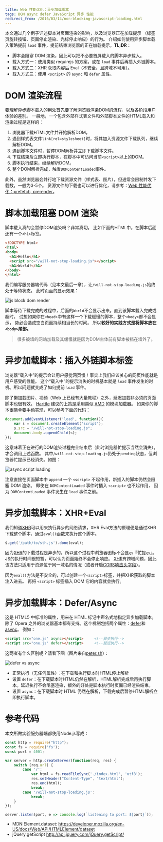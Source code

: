 ```yaml
---
title: Web 性能优化：异步加载脚本
tags: DOM async defer JavaScript 异步 性能
redirect_from: /2016/03/14/non-blocking-javascript-loading.html
---
```


本文通过几个例子详述脚本对页面渲染的影响，以及浏览器正在加载提示
（标签页旋转按钮、页面停止渲染、光标停止响应）的行为。
介绍如何使用异步脚本载入策略提前 `load` 事件，提前结束浏览器的正在加载提示。**TL;DR**：

* 脚本会阻塞 DOM 渲染，因此可以把不必要首屏载入的脚本异步载入。
* 载入方式一：使用类似 requirejs 的方案，或在 `load` 事件后再插入外链脚本。
* 载入方式二：XHR 获取内容后 Eval（不安全，且跨域不可用）。
* 载入方式三：使用 `<script>` 的 `async` 和 `defer` 属性。

<!--more-->

# DOM 渲染流程

要理解异步脚本载入的用处首先要了解浏览器渲染DOM的流程，以及各阶段用户体验的差别。
一般地，一个包含外部样式表文件和外部脚本文件的HTML载入和渲染过程是这样的：

1. 浏览器下载HTML文件并开始解析DOM。
3. 遇到样式表文件`link[rel=stylesheet]`时，将其加入资源文件下载队列，继续解析DOM。
4. 遇到脚本文件时，暂停DOM解析并立即下载脚本文件。
5. 下载结束后立即执行脚本，在脚本中可访问当前`<script>`以上的DOM。
5. 脚本执行结束，继续解析DOM。
6. 整个DOM解析完成，触发`DOMContentLoaded`事件。

此外，虽然浏览器会并行地下载资源文件（样式表、图片），但通常会限制并发下载数，一般为3-5个。
资源文件的下载也可以进行优化，请参考：[Web 性能优化：prefetch, prerender][network]。

# 脚本加载阻塞 DOM 渲染

脚本载入真的会暂停DOM渲染吗？非常真切。
比如下面的HTML中，在脚本后面还有一个`<h1>`标签。

```html
<!DOCTYPE html>
<html>
<body>
  <h1>Hello</h1>
  <script src="/will-not-stop-loading.js"></script> 
  <h1>World!</h1>
</body>
</html>
```

我们编写服务器端代码（见本文最后一章），让`/will-not-stop-loading.js`始终处于等待状态。
此时页面的显示效果：

![js block dom render](/assets/img/blog/dom/js-block-dom-render@2x.png)

脚本等待下载完成的过程中，后面的`World`不会显示出来。直到该脚本载入完成或超时。
试想如果你在`<head>`中有这样一个下载缓慢的脚本，整个`<body>`都不会显示，
势必会造成空白页面持续相当长的时间。
所以**较好的实践方式是将脚本放在`<body>`尾部。**

> 很多被墙的网站加载及其缓慢就是因为DOM主体前有脚本被挡在墙外了。

# 异步加载脚本：插入外链脚本标签

浏览器“载入中”的提示会让用户感觉网页慢！事实上我们应该关心的网页性能就是用户感受的性能。
这个“载入中”的提示消失的时机基本就是 `load` 事件发生的时机。所以问题就变成了如何提前 `load` 事件。

除了懒加载图片、视频（Web 上已经有大量教程）之外，延迟加载非必须的页面脚本也很有效。
[Harttle](/) 建议的上策是采用类似 [AMD](http://requirejs.org/) 的模块加载器。
如果你的脚本很简单要手动实现，可以参考下面的代码：

```javascript
document.addEventListener('load', function(){
    var s = document.createElement('script');
    s.src = "/will-not-stop-loading.js";
    document.body.appendChild(s);
});
```

这意味着正在进行的DOM渲染过程完全结束后（此时浏览器忙提示当然会消失），才会调用上述函数。
其中`/will-not-stop-loading.js`仍处于`pending`状态，但浏览器忙提示已经消失。如图：

![async script loading](/assets/img/blog/dom/async-script-loading@2x.png)

注意直接在页面脚本中 `append` 一个 `<script>` 不起作用，新插入的脚本仍然会阻塞 DOM 渲染。
即使在 `DOMContentLoaded` 事件时插入 `<script>` 也不起作用，
因为 `DOMContentLoaded` 事件发生在 `load` 事件之前。

# 异步加载脚本：XHR+Eval

我们知道[XHR][xhr]可以用来执行异步的网络请求，XHR Eval方法的原理便是通过XHR下载整个脚本，通过`eval()`函数来执行这个脚本。

```javascript
$.get('/path/to/sth.js').done(eval);
```

因为[XHR][xhr]的下载过程是异步的，所以这个过程中浏览器图标不会显示『忙提示』。
JS的执行时间很短暂，可以认为页面始终不会停止响应。
[XHR][xhr]有跨域问题，因此该方法只适用于资源位于同一域名的情况（或者开启[CORS响应头字段][cors]）。

因为`eval()`方法是不安全的，可以创建一个`<script>`标签，并把XHR获取的脚本注入进去。
再把 `<script>` 标签插入 DOM 它的内容就会执行。

# 异步加载脚本：Defer/Async

这是 HTML5 中标准的属性，用来在 HTML 标记中声名式地指定异步加载脚本。
除了 Opera 之外的浏览器基本都有支持。这个机制包括两个属性：[defer][script]和[async][script]。
例如：

```html
<script src="one.js" async></script>     <!--异步执行-->
<script src="one.js" defer></script>     <!--延迟执行--> 
```

这两者有什么区别呢？请看下图（图片来自[peter.sh][peter]）：

![defer vs async][defer-vs-async]

* 正常执行（无任何属性）：在下载和执行脚本时HTML停止解析
* 设置 `defer`：在下载脚本时HTML仍然在解析，HTML解析完成后再执行脚本。延迟执行不会阻塞渲染，额外的好处是脚本执行时页面已经渲染结束。
* 设置 `async`：在下载脚本时 HTML 仍然在解析，下载完成后暂停HTML解析立即执行脚本。

# 参考代码

本文所做实验服务器端都使用Node.js写成：

```javascript
const http = require("http");
const fs = require('fs');
const port = 4001;

var server = http.createServer(function(req, res) {
    switch (req.url) {
        case '/':
            var html = fs.readFileSync('./index.html', 'utf8');
            res.setHeader("Content-Type", "text/html");
            res.end(html);
            break;
        case '/will-not-stop-loading.js':
            break;
    }
});

server.listen(port, e => console.log(`listening to port: ${port}`));
```

* MDN Element.dataset: <https://developer.mozilla.org/en-US/docs/Web/API/HTMLElement/dataset>
* jQuery.getScript <http://api.jquery.com/jQuery.getScript/>

[network]: /2015/10/06/html-cache.html
[xhr]: https://en.wikipedia.org/wiki/XMLHttpRequest
[cors]: /2015/10/10/cross-origin.html
[script]: https://developer.mozilla.org/en-US/docs/Web/HTML/Element/scrip://developer.mozilla.org/en-US/docs/Web/HTML/Element/script 
[peter]: http://peter.sh/experiments/asynchronous-and-deferred-javascript-execution-explained/
[defer-vs-async]: /assets/img/blog/acyn-vs-defer.jpg
[dom-ready]: /2016/04/27/document-ready-event.html
[stylesheet-dom-ready]: /2016/05/15/stylesheet-delay-domcontentloaded.html
